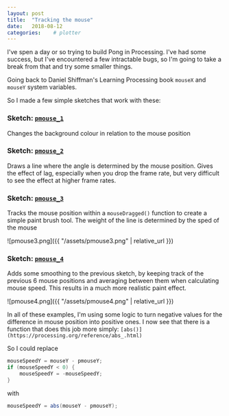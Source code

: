 ```yaml
---
layout: post
title:  "Tracking the mouse"
date:   2018-08-12
categories:    # plotter
---
```



I've spen a day or so trying to build Pong in Processing. I've had some success, but I've encountered a few intractable bugs, so I'm going to take a break from that and try some smaller things. 

Going back to Daniel Shiffman's Learning Processing book `mouseX` and `mouseY` system variables.

So I made a few simple sketches that work with these:

### Sketch: [`pmouse_1`](https://github.com/andrewsleigh/learning-processing/blob/master/pmouse/pmouse_1/pmouse_1.pde)

Changes the background colour in relation to the mouse position


### Sketch: [`pmouse_2`](https://github.com/andrewsleigh/learning-processing/blob/master/pmouse/pmouse_2/pmouse_2.pde)

Draws a line where the angle is determined by the mouse position. Gives the effect of lag, especially when you drop the frame rate, but very difficult to see the effect at higher frame rates.

### Sketch: [`pmouse_3`](https://github.com/andrewsleigh/learning-processing/blob/master/pmouse/pmouse_3/pmouse_3.pde)

Tracks the mouse position within a `mouseDragged()` function to create a simple paint brush tool. The weight of the line is determined by the sped of the mouse

![pmouse3.png]({{ "/assets/pmouse3.png" | relative_url }})

### Sketch: [`pmouse_4`](https://github.com/andrewsleigh/learning-processing/blob/master/pmouse/pmouse_4/pmouse_4.pde)

Adds some smoothing to the previous sketch, by keeping track of the previous 6 mouse positions and averaging between them when calculating mouse speed. This results in a much more realistic paint effect.


![pmouse4.png]({{ "/assets/pmouse4.png" | relative_url }})


In all of these examples, I'm using some logic to turn negative values for the difference in mouse position into positive ones. I now see that there is a function that does this job more simply: `[abs()](https://processing.org/reference/abs_.html)`

So I could replace 

```java
mouseSpeedY = mouseY - pmouseY;
if (mouseSpeedY < 0) { 
	mouseSpeedY = -mouseSpeedY;
}
```

with

```java 
mouseSpeedY = abs(mouseY - pmouseY);
```


